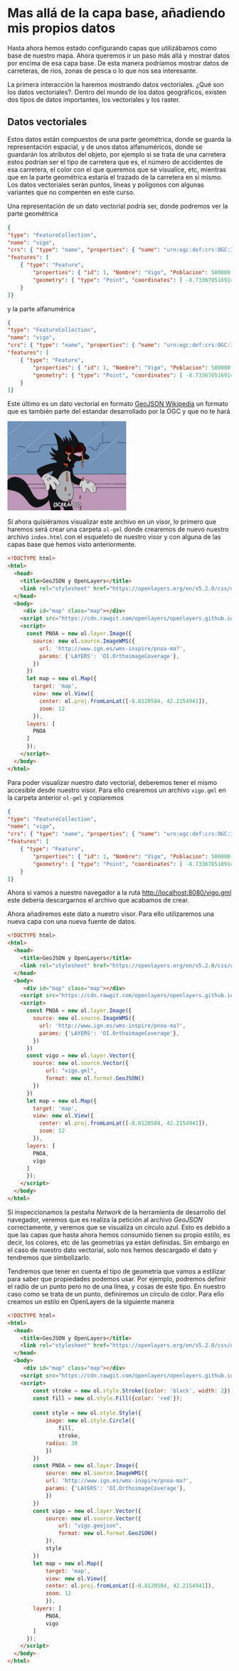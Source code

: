 # Mas allá de la capa base, añadiendo mis propios datos

Hasta ahora hemos estado configurando capas que utilizábamos como base de nuestro mapa. Ahora queremos ir un paso más allá y mostrar datos por encima de esa capa base. De esta manera podríamos mostrar datos de carreteras, de rios, zonas de pesca o lo que nos sea interesante. 

La primera interacción la haremos mostrando datos vectoriales. ¿Qué son los datos vectoriales?. Dentro del mundo de los datos geográficos, existen dos tipos de datos importantes, los vectoriales y los raster. 

## Datos vectoriales
Estos datos están compuestos de una parte geométrica, donde se guarda la representación espacial, y de unos datos alfanuméricos, donde se guardarán los atributos del objeto, por ejemplo si se trata de una carretera estos podrían ser el tipo de carretera que es, el número de accidentes de esa carretera, el color con el que queremos que se visualice, etc, mientras que en la parte geométrica estaría el trazado de la carretera en si mismo. Los datos vectoriales serán puntos, lineas y polígonos con algunas variantes que no compenten en este curso.

Una representación de un dato vectorial podría ser, donde podremos ver la parte geométrica

```JSON hl_lines="8"
{
"type": "FeatureCollection",
"name": "vigo",
"crs": { "type": "name", "properties": { "name": "urn:ogc:def:crs:OGC:1.3:CRS84" } },
"features": [
    { "type": "Feature", 
        "properties": { "id": 1, "Nombre": "Vigo", "Poblacion": 500000 }, 
        "geometry": { "type": "Point", "coordinates": [ -8.733678516914864, 42.219577180236797 ] } 
    }
]}
```

y la parte alfanumérica

```JSON hl_lines="7"
{
"type": "FeatureCollection",
"name": "vigo",
"crs": { "type": "name", "properties": { "name": "urn:ogc:def:crs:OGC:1.3:CRS84" } },
"features": [
    { "type": "Feature", 
        "properties": { "id": 1, "Nombre": "Vigo", "Poblacion": 500000 }, 
        "geometry": { "type": "Point", "coordinates": [ -8.733678516914864, 42.219577180236797 ] } 
    }
]}
```

Este último es un dato vectorial en formato [GeoJSON Wikipedia](https://en.wikipedia.org/wiki/GeoJSON) un formato que es también parte del estandar desarrollado por la OGC y que no te hará

![](_images/200.gif)

Si ahora quisiéramos visualizar este archivo en un visor, lo primero que haremos será crear una carpeta `ol-gml` donde crearemos de nuevo nuestro archivo `index.html` con el esqueleto de nuestro visor y con alguna de las capas base que hemos visto anteriormente.

```html
<!DOCTYPE html>
<html>
  <head>
    <title>GeoJSON y OpenLayers</title>
    <link rel="stylesheet" href="https://openlayers.org/en/v5.2.0/css/ol.css" type="text/css">
  </head>
  <body>
     <div id="map" class="map"></div>
    <script src="https://cdn.rawgit.com/openlayers/openlayers.github.io/master/en/v5.2.0/build/ol.js"></script>
    <script>
      const PNOA = new ol.layer.Image({
        source: new ol.source.ImageWMS({
          url: 'http://www.ign.es/wms-inspire/pnoa-ma?',
          params: {'LAYERS': 'OI.OrthoimageCoverage'},
        })
      })
      let map = new ol.Map({
        target: 'map',
        view: new ol.View({
          center: ol.proj.fromLonLat([-8.8120584, 42.2154941]),
          zoom: 12
        }),
      layers: [
        PNOA
      ]
      });
    </script>
  </body>
</html>
```

Para poder visualizar nuestro dato vectorial, deberemos tener el mismo accesible desde nuestro visor. Para ello crearemos un archivo `vigo.gml` en la carpeta anterior `ol-gml` y copiaremos

```JSON
{
"type": "FeatureCollection",
"name": "vigo",
"crs": { "type": "name", "properties": { "name": "urn:ogc:def:crs:OGC:1.3:CRS84" } },
"features": [
    { "type": "Feature", 
        "properties": { "id": 1, "Nombre": "Vigo", "Poblacion": 500000 }, 
        "geometry": { "type": "Point", "coordinates": [ -8.733678516914864, 42.219577180236797 ] } 
    }
]}
```

Ahora si vamos a nuestro navegador a la ruta [http://localhost:8080/vigo.gml](http://localhost:8080/vigo.gml) este debería descargarnos el archivo que acabamos de crear.

Ahora añadiremos este dato a nuestro visor. Para ello utilizaremos una nueva capa con una nueva fuente de datos. 

```html hl_lines="17 18 19 20 21 22 31"
<!DOCTYPE html>
<html>
  <head>
    <title>GeoJSON y OpenLayers</title>
    <link rel="stylesheet" href="https://openlayers.org/en/v5.2.0/css/ol.css" type="text/css">
  </head>
  <body>
     <div id="map" class="map"></div>
    <script src="https://cdn.rawgit.com/openlayers/openlayers.github.io/master/en/v5.2.0/build/ol.js"></script>
    <script>
      const PNOA = new ol.layer.Image({
        source: new ol.source.ImageWMS({
          url: 'http://www.ign.es/wms-inspire/pnoa-ma?',
          params: {'LAYERS': 'OI.OrthoimageCoverage'},
        })
      })
      const vigo = new ol.layer.Vector({
		source: new ol.source.Vector({
			url: "vigo.gml",
			format: new ol.format.GeoJSON()
		})
	  })
      let map = new ol.Map({
        target: 'map',
        view: new ol.View({
          center: ol.proj.fromLonLat([-8.8120584, 42.2154941]),
          zoom: 12
        }),
      layers: [
        PNOA,
        vigo
      ]
      });
    </script>
  </body>
</html>
```

Si inspeccionamos la pestaña *Network* de la herramienta de desarrollo del navegador, veremos que es realiza la petición al archivo *GeoJSON* correctamente, y veremos que se visualiza un círculo azul. Esto es debido a que las capas que hasta ahora hemos consumido tienen su propio estilo, es decir, los colores, etc de las geometrías ya están definidas. Sin embargo en el caso de nuestro dato vectorial, solo nos hemos descargado el dato y tendremos que simbolizarlo.

Tendremos que tener en cuenta el tipo de geometría que vamos a estilizar para saber que propiedades podemos usar. Por ejemplo, podremos definir el radio de un punto pero no de una línea, y cosas de este tipo. En nuestro caso como se trata de un punto, definiremos un círculo de color. Para ello creamos un estilo en OpenLayers de la siguiente manera

```html hl_lines="11 12 13 14 15 16 17 18 19 20 32"
<!DOCTYPE html>
<html>
  <head>
    <title>GeoJSON y OpenLayers</title>
    <link rel="stylesheet" href="https://openlayers.org/en/v5.2.0/css/ol.css" type="text/css">
  </head>
  <body>
     <div id="map" class="map"></div>
    <script src="https://cdn.rawgit.com/openlayers/openlayers.github.io/master/en/v5.2.0/build/ol.js"></script>
    <script>
        const stroke = new ol.style.Stroke({color: 'black', width: 2});
        const fill = new ol.style.Fill({color: 'red'});

        const style = new ol.style.Style({
		    image: new ol.style.Circle({
			    fill,
			    stroke,
			radius: 30
            })
	    })
        const PNOA = new ol.layer.Image({
            source: new ol.source.ImageWMS({
            url: 'http://www.ign.es/wms-inspire/pnoa-ma?',
            params: {'LAYERS': 'OI.OrthoimageCoverage'},
            })
        })
        const vigo = new ol.layer.Vector({
            source: new ol.source.Vector({
                url: "vigo.geojson",
                format: new ol.format.GeoJSON()
            }),
            style
        })
        let map = new ol.Map({
            target: 'map',
            view: new ol.View({
            center: ol.proj.fromLonLat([-8.8120584, 42.2154941]),
            zoom: 12
            }),
        layers: [
            PNOA,
            vigo
        ]
      });
    </script>
  </body>
</html>
```
